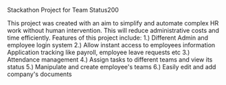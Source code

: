 Stackathon Project for Team Status200

This project was created with an aim to simplify and automate complex HR work without human intervention. This will reduce administrative costs and time efficiently. 
Features of this project include: 
1.) Different Admin and employee login system 
2.) Allow instant access to employees information Application tracking like payroll, employee leave requests etc 
3.) Attendance management 
4.) Assign tasks to different teams and view its status 
5.) Manipulate and create employee's teams 
6.) Easily edit and add company's documents
